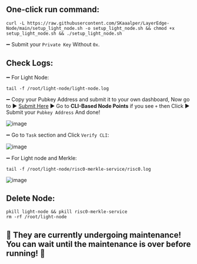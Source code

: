 ## One-click run command:
```
curl -L https://raw.githubusercontent.com/SKaaalper/LayerEdge-Node/main/setup_light_node.sh -o setup_light_node.sh && chmod +x setup_light_node.sh && ./setup_light_node.sh
```
➖ Submit your `Private Key` Without `0x`.

## Check Logs:

➖ For Light Node:
```
tail -f /root/light-node/light-node.log
```
➖ Copy your Pubkey Address and submit it to your own dashboard, Now go to ▶️ [Submit Here](https://dashboard.layeredge.io/)  ▶️ Go to **CLI-Based Node Points** if you see `+` then Click ▶️ Submit your `Pubkey Address` And done!

![image](https://github.com/user-attachments/assets/eacdc83c-b0c2-4156-875f-b8b29d06dcb2)

➖ Go to `Task` section and Click `Verify CLI`:

![image](https://github.com/user-attachments/assets/b0792efc-0df7-4d98-9d31-c4a8e4e8cc0f)


➖ For Light node and Merkle:
```
tail -f /root/light-node/risc0-merkle-service/risc0.log
```

![image](https://github.com/user-attachments/assets/991c7f91-dc16-4175-b371-876a49b249d1)

## Delete Node:
```
pkill light-node && pkill risc0-merkle-service
rm -rf /root/light-node
```

## 🚨 They are currently undergoing maintenance!  You can wait until the maintenance is over before running! 🚨
